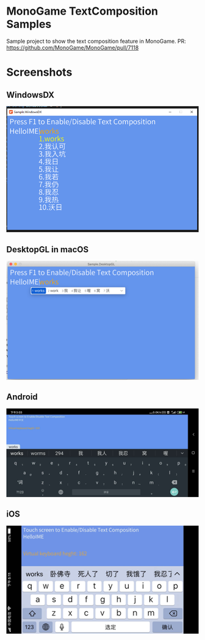 # MonoGame TextComposition Samples

Sample project to show the text composition feature in MonoGame.
PR: https://github.com/MonoGame/MonoGame/pull/7118


# Screenshots

## WindowsDX
![IME works](https://github.com/ryancheung/MonoGameTextCompositionSamples/raw/master/Images/IME-windowsDX.png)

## DesktopGL in macOS
![IME works](https://github.com/ryancheung/MonoGameTextCompositionSamples/raw/master/Images/IME-desktopGL.png)

## Android
![IME works](https://github.com/ryancheung/MonoGameTextCompositionSamples/raw/master/Images/IME-android.jpg)

## iOS
![IME works](https://github.com/ryancheung/MonoGameTextCompositionSamples/raw/master/Images/IME-ios.jpg)
